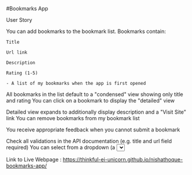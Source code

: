 #Bookmarks App

User Story

You can add bookmarks to the bookmark list. Bookmarks contain:
   
    Title
   
    Url link
   
    Description
   
    Rating (1-5)
   
    - A list of my bookmarks when the app is first opened

All bookmarks in the list default to a "condensed" view showing only title and rating
You can click on a bookmark to display the "detailed" view

Detailed view expands to additionally display description and a "Visit Site" link
You can remove bookmarks from my bookmark list

You receive appropriate feedback when you cannot submit a bookmark

Check all validations in the API documentation (e.g. title and url field required)
You can select from a dropdown (a <select> element) a "minimum rating" to filter the list by all bookmarks rated at or above the chosen selection

Link to Live Webpage : https://thinkful-ei-unicorn.github.io/nishathoque-bookmarks-app/